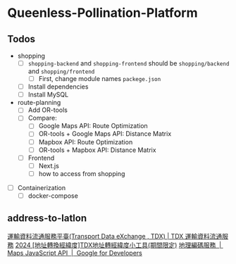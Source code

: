 # Queenless-Pollination-Platform

## Todos

- shopping
    - [ ] `shopping-backend` and `shopping-frontend` should be `shopping/backend` and `shopping/frontend`
        - [ ] First, change module names `packege.json`
    - [ ] Install dependencies
    - [ ] Install MySQL
- route-planning
    - [ ] Add OR-tools
    - [ ] Compare:
        - [ ] Google Maps API: Route Optimization
        - [ ] OR-tools + Google Maps API: Distance Matrix
        - [ ] Mapbox API: Route Optimization
        - [ ] OR-tools + Mapbox API: Distance Matrix
    - [ ] Frontend
        - [ ] Next.js
        - [ ] how to access from shopping
- [ ] Containerization
    - [ ] docker-compose

## address-to-latlon
[運輸資料流通服務平臺(Transport Data eXchange , TDX) | TDX 運輸資料流通服務](https://tdx.transportdata.tw/)
[2024 [地址轉換經緯度]TDX地址轉經緯度小工具(期間限定)](https://www.spatialgeolab.com/address-to-latlon-part3/)
[地理編碼服務  |  Maps JavaScript API  |  Google for Developers](https://developers.google.com/maps/documentation/javascript/geocoding?hl=zh-tw)